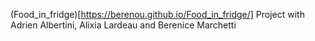(Food_in_fridge)[https://berenou.github.io/Food_in_fridge/]
Project with Adrien Albertini, Alixia Lardeau and Berenice Marchetti
